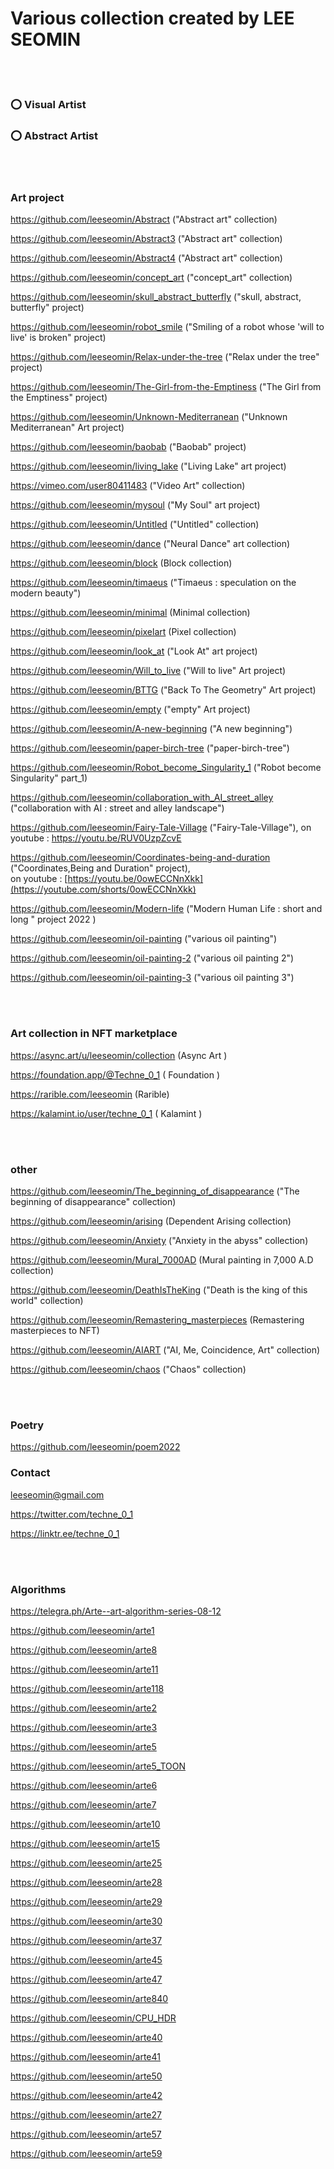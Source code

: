 # Various collection created by LEE SEOMIN



  <br/>  <br/> 
  
 ### :o: Visual Artist
  
 ### :o: Abstract Artist

  <br/>  <br/> 


### Art project


https://github.com/leeseomin/Abstract ("Abstract art" collection)

https://github.com/leeseomin/Abstract3 ("Abstract art" collection)

https://github.com/leeseomin/Abstract4 ("Abstract art" collection)

https://github.com/leeseomin/concept_art  ("concept_art" collection)

https://github.com/leeseomin/skull_abstract_butterfly ("skull, abstract, butterfly"  project) 

https://github.com/leeseomin/robot_smile  ("Smiling of a robot whose 'will to live' is broken" project)
 
https://github.com/leeseomin/Relax-under-the-tree ("Relax under the tree" project)

https://github.com/leeseomin/The-Girl-from-the-Emptiness  ("The Girl from the Emptiness" project)

https://github.com/leeseomin/Unknown-Mediterranean ("Unknown Mediterranean" Art project)

https://github.com/leeseomin/baobab  ("Baobab" project)
 
https://github.com/leeseomin/living_lake ("Living Lake" art project)

https://vimeo.com/user80411483         ("Video Art" collection)

https://github.com/leeseomin/mysoul ("My Soul" art project)

https://github.com/leeseomin/Untitled ("Untitled" collection)

https://github.com/leeseomin/dance ("Neural Dance" art collection) 

https://github.com/leeseomin/block (Block collection)

https://github.com/leeseomin/timaeus  ("Timaeus : speculation on the modern beauty")

https://github.com/leeseomin/minimal (Minimal collection)  

https://github.com/leeseomin/pixelart  (Pixel collection) 


https://github.com/leeseomin/look_at  ("Look At" art project)



https://github.com/leeseomin/Will_to_live ("Will to live" Art project)

https://github.com/leeseomin/BTTG  ("Back To The Geometry" Art project)

https://github.com/leeseomin/empty  ("empty" Art project)

https://github.com/leeseomin/A-new-beginning ("A new beginning")

https://github.com/leeseomin/paper-birch-tree ("paper-birch-tree")

https://github.com/leeseomin/Robot_become_Singularity_1  ("Robot become Singularity" part_1)

https://github.com/leeseomin/collaboration_with_AI_street_alley  ("collaboration with AI : street and alley landscape")

https://github.com/leeseomin/Fairy-Tale-Village  ("Fairy-Tale-Village"), on youtube :  https://youtu.be/RUV0UzpZcvE

https://github.com/leeseomin/Coordinates-being-and-duration   ("Coordinates,Being and Duration" project),  
on youtube :  [https://youtu.be/0owECCNnXkk](https://youtube.com/shorts/0owECCNnXkk)


https://github.com/leeseomin/Modern-life  ("Modern Human Life : short and long " project 2022 )



https://github.com/leeseomin/oil-painting  ("various oil painting")

https://github.com/leeseomin/oil-painting-2 ("various oil painting 2")

https://github.com/leeseomin/oil-painting-3 ("various oil painting 3")


  <br/>  <br/> 

### Art collection  in NFT marketplace 


https://async.art/u/leeseomin/collection  (Async Art )

https://foundation.app/@Techne_0_1  ( Foundation )

https://rarible.com/leeseomin    (Rarible)

https://kalamint.io/user/techne_0_1   ( Kalamint )



  <br/>  <br/>  



###  other 

https://github.com/leeseomin/The_beginning_of_disappearance ("The beginning of disappearance" collection)


https://github.com/leeseomin/arising  (Dependent Arising collection)

https://github.com/leeseomin/Anxiety ("Anxiety in the abyss" collection)

https://github.com/leeseomin/Mural_7000AD  (Mural painting in 7,000 A.D collection)

https://github.com/leeseomin/DeathIsTheKing ("Death is the king of this world" collection)




https://github.com/leeseomin/Remastering_masterpieces (Remastering masterpieces to NFT)

https://github.com/leeseomin/AIART ("AI, Me, Coincidence, Art" collection)

https://github.com/leeseomin/chaos ("Chaos" collection)

  <br/>  <br/>  
  
  
### Poetry

https://github.com/leeseomin/poem2022  

### Contact 


leeseomin@gmail.com 
 
https://twitter.com/techne_0_1

https://linktr.ee/techne_0_1 



  <br/>  <br/>  

### Algorithms

https://telegra.ph/Arte--art-algorithm-series-08-12 

https://github.com/leeseomin/arte1

https://github.com/leeseomin/arte8

https://github.com/leeseomin/arte11

https://github.com/leeseomin/arte118


https://github.com/leeseomin/arte2

https://github.com/leeseomin/arte3

https://github.com/leeseomin/arte5

https://github.com/leeseomin/arte5_TOON

https://github.com/leeseomin/arte6

https://github.com/leeseomin/arte7


https://github.com/leeseomin/arte10

https://github.com/leeseomin/arte15

https://github.com/leeseomin/arte25

https://github.com/leeseomin/arte28

https://github.com/leeseomin/arte29

https://github.com/leeseomin/arte30

https://github.com/leeseomin/arte37

https://github.com/leeseomin/arte45

https://github.com/leeseomin/arte47

https://github.com/leeseomin/arte840

https://github.com/leeseomin/CPU_HDR 


https://github.com/leeseomin/arte40

https://github.com/leeseomin/arte41

https://github.com/leeseomin/arte50 

https://github.com/leeseomin/arte42


https://github.com/leeseomin/arte27

https://github.com/leeseomin/arte57 

https://github.com/leeseomin/arte59 



